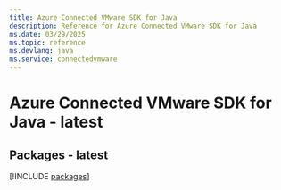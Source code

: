 ```yaml
---
title: Azure Connected VMware SDK for Java
description: Reference for Azure Connected VMware SDK for Java
ms.date: 03/29/2025
ms.topic: reference
ms.devlang: java
ms.service: connectedvmware
---
```

# Azure Connected VMware SDK for Java - latest
## Packages - latest
[!INCLUDE [packages](connected-vmware-index.md)]